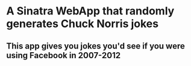 # A Sinatra WebApp that randomly generates Chuck Norris jokes
## This app gives you jokes you'd see if you were using Facebook in 2007-2012
